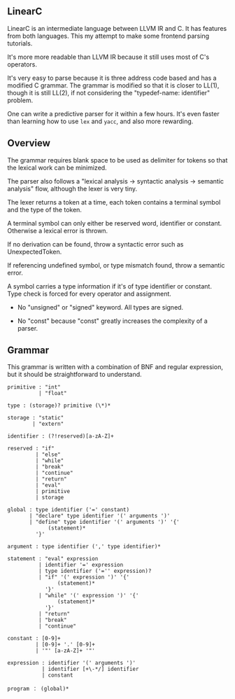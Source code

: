 
## LinearC

LinearC is an intermediate language between LLVM IR and C. It has features from both languages. This my attempt to make some frontend parsing tutorials. 

It's more more readable than LLVM IR because it still uses most of C's operators.

It's very easy to parse because it is three address code based and has a modified C grammar. 
The grammar is modified so that it is closer to LL(1), though it is still LL(2), if not considering 
the "typedef-name: identifier" problem. 

One can write a predictive parser for it within a few hours. It's even faster than learning how to use `lex` and `yacc`, 
and also more rewarding.


## Overview

The grammar requires blank space to be used as delimiter for tokens so that the lexical work can be minimized.

The parser also follows a "lexical analysis -> syntactic analysis -> semantic analysis" flow, although the lexer 
is very tiny.

The lexer returns a token at a time, each token contains a terminal symbol and the type of the token. 

A terminal symbol can only either be reserved word, identifier or constant. Otherwise a lexical error is thrown.

If no derivation can be found, throw a syntactic error such as UnexpectedToken.

If referencing undefined symbol, or type mismatch found, throw a semantic error. 

A symbol carries a type information if it's of type identifier or constant. Type check is forced for every operator and assignment. 


- No "unsigned" or "signed" keyword. All types are signed.

- No "const" because "const" greatly increases the complexity of a parser.


## Grammar

This grammar is written with a combination of BNF and regular expression, but it should be straightforward to understand.

```
primitive : "int"
          | "float"

type : (storage)? primitive (\*)*  

storage : "static"
        | "extern"  

identifier : (?!reserved)[a-zA-Z]+

reserved : "if"
         | "else"
         | "while"
         | "break"
         | "continue"
         | "return"
         | "eval"
         | primitive
         | storage

global : type identifier ('=' constant)
       | "declare" type identifier '(' arguments ')'
       | "define" type identifier '(' arguments ')' '{'
             (statement)* 
         '}'

argument : type identifier (',' type identifier)*

statement : "eval" expression
          | identifier '=' expression
          | type identifier ('='' expression)?
          | "if" '(' expression ')' '{'
                (statement)*
            '}' 
          | "while" '(' expression ')' '{'
                (statement)*
            '}' 
          | "return"
          | "break"
          | "continue"

constant : [0-9]+
         | [0-9]+ '.' [0-9]+
         | '"' [a-zA-Z]+ '"'

expression : identifier '(' arguments ')'
           | identifier [+\-*/] identifier
           | constant

program ： (global)*
```

